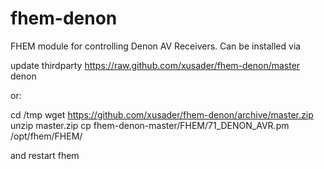 fhem-denon
==========

FHEM module for controlling Denon AV Receivers. Can be installed via

update thirdparty https://raw.github.com/xusader/fhem-denon/master denon
 
or:

cd /tmp
wget https://github.com/xusader/fhem-denon/archive/master.zip
unzip master.zip
cp fhem-denon-master/FHEM/71_DENON_AVR.pm /opt/fhem/FHEM/

and restart fhem

